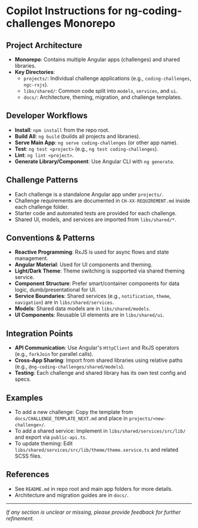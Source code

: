 # Copilot Instructions for ng-coding-challenges Monorepo

## Project Architecture
- **Monorepo**: Contains multiple Angular apps (challenges) and shared libraries.
- **Key Directories**:
  - `projects/`: Individual challenge applications (e.g., `coding-challenges`, `ngc-rxjs`).
  - `libs/shared/`: Common code split into `models`, `services`, and `ui`.
  - `docs/`: Architecture, theming, migration, and challenge templates.

## Developer Workflows
- **Install**: `npm install` from the repo root.
- **Build All**: `ng build` (builds all projects and libraries).
- **Serve Main App**: `ng serve coding-challenges` (or other app name).
- **Test**: `ng test <project>` (e.g., `ng test coding-challenges`).
- **Lint**: `ng lint <project>`.
- **Generate Library/Component**: Use Angular CLI with `ng generate`.

## Challenge Patterns
- Each challenge is a standalone Angular app under `projects/`.
- Challenge requirements are documented in `CH-XX-REQUIREMENT.md` inside each challenge folder.
- Starter code and automated tests are provided for each challenge.
- Shared UI, models, and services are imported from `libs/shared/*`.

## Conventions & Patterns
- **Reactive Programming**: RxJS is used for async flows and state management.
- **Angular Material**: Used for UI components and theming.
- **Light/Dark Theme**: Theme switching is supported via shared theming service.
- **Component Structure**: Prefer smart/container components for data logic, dumb/presentational for UI.
- **Service Boundaries**: Shared services (e.g., `notification`, `theme`, `navigation`) are in `libs/shared/services`.
- **Models**: Shared data models are in `libs/shared/models`.
- **UI Components**: Reusable UI elements are in `libs/shared/ui`.

## Integration Points
- **API Communication**: Use Angular's `HttpClient` and RxJS operators (e.g., `forkJoin` for parallel calls).
- **Cross-App Sharing**: Import from shared libraries using relative paths (e.g., `@ng-coding-challenges/shared/models`).
- **Testing**: Each challenge and shared library has its own test config and specs.

## Examples
- To add a new challenge: Copy the template from `docs/CHALLENGE_TEMPLATE_NEXT.md` and place in `projects/<new-challenge>/`.
- To add a shared service: Implement in `libs/shared/services/src/lib/` and export via `public-api.ts`.
- To update theming: Edit `libs/shared/services/src/lib/theme/theme.service.ts` and related SCSS files.

## References
- See `README.md` in repo root and main app folders for more details.
- Architecture and migration guides are in `docs/`.

---
_If any section is unclear or missing, please provide feedback for further refinement._
